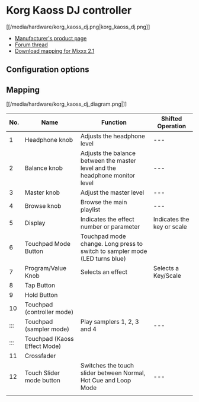 # Korg Kaoss DJ controller

[[/media/hardware/korg_kaoss_dj.png|korg\_kaoss\_dj.png]]

  - [Manufacturer's product
    page](http://www.korg.com/uk/products/dj/kaoss_dj/)
  - [Forum
    thread](https://www.mixxx.org/forums/viewtopic.php?f=7&t=8479)
  - [Download mapping for
    Mixxx 2.1](https://www.mixxx.org/forums/viewtopic.php?f=7&t=8479&sid=ab4dc81e20ea737dd318d1b478fbb8ec&start=10#p33220)

## Configuration options

## Mapping

[[/media/hardware/korg_kaoss_dj_diagram.png|]]

| No. | Name                         | Function                                                                     | Shifted Operation          |
| --- | ---------------------------- | ---------------------------------------------------------------------------- | -------------------------- |
| 1   | Headphone knob               | Adjusts the headphone level                                                  | \---                       |
| 2   | Balance knob                 | Adjusts the balance between the master level and the headphone monitor level | \---                       |
| 3   | Master knob                  | Adjust the master level                                                      | \---                       |
| 4   | Browse knob                  | Browse the main playlist                                                     | \---                       |
| 5   | Display                      | Indicates the effect number or parameter                                     | Indicates the key or scale |
| 6   | Touchpad Mode Button         | Touchpad mode change. Long press to switch to sampler mode (LED turns blue)  |                            |
| 7   | Program/Value Knob           | Selects an effect                                                            | Selects a Key/Scale        |
| 8   | Tap Button                   |                                                                              |                            |
| 9   | Hold Button                  |                                                                              |                            |
| 10  | Touchpad (controller mode)   |                                                                              |                            |
| ::: | Touchpad (sampler mode)      | Play samplers 1, 2, 3 and 4                                                  | \---                       |
| ::: | Touchpad (Kaoss Effect Mode) |                                                                              |                            |
| 11  | Crossfader                   |                                                                              |                            |
| 12  | Touch Slider mode button     | Switches the touch slider between Normal, Hot Cue and Loop Mode              | \---                       |
|     |                              |                                                                              |                            |
